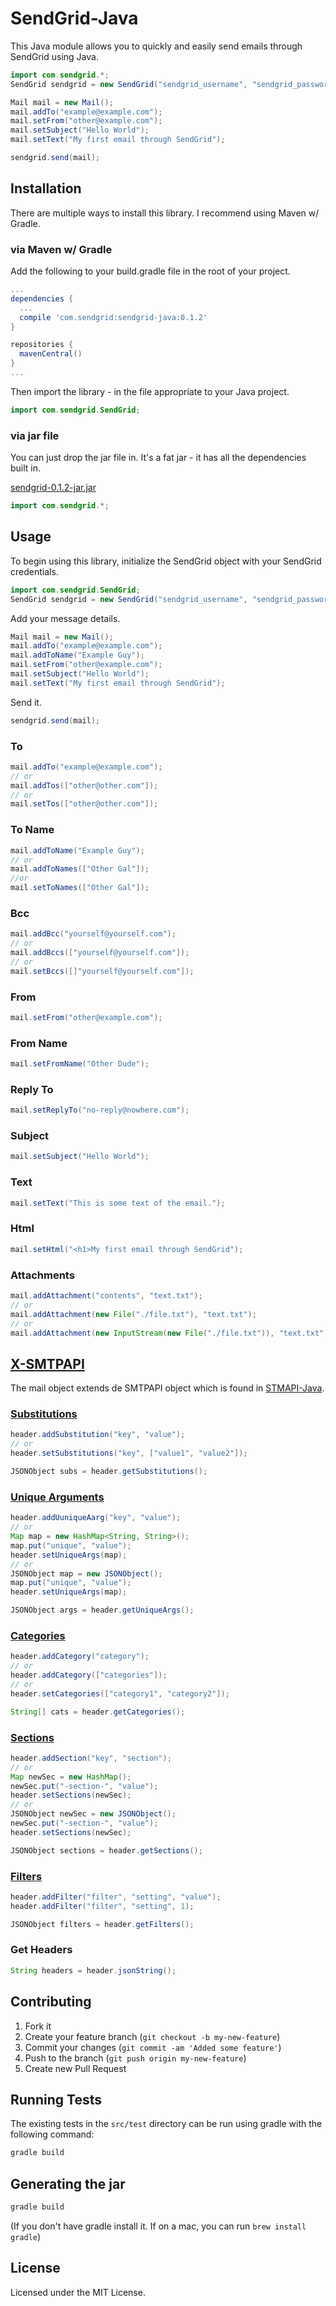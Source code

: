 # SendGrid-Java

This Java module allows you to quickly and easily send emails through SendGrid using Java.

```java
import com.sendgrid.*;
SendGrid sendgrid = new SendGrid("sendgrid_username", "sendgrid_password");

Mail mail = new Mail();
mail.addTo("example@example.com");
mail.setFrom("other@example.com");
mail.setSubject("Hello World");
mail.setText("My first email through SendGrid");

sendgrid.send(mail);
```

## Installation

There are multiple ways to install this library. I recommend using Maven w/ Gradle.

### via Maven w/ Gradle

Add the following to your build.gradle file in the root of your project.

```groovy
...
dependencies {
  ...
  compile 'com.sendgrid:sendgrid-java:0.1.2'
}

repositories {
  mavenCentral()
}
...
```

Then import the library - in the file appropriate to your Java project.

```java
import com.sendgrid.SendGrid;
```

### via jar file

You can just drop the jar file in. It's a fat jar - it has all the dependencies built in.

[sendgrid-0.1.2-jar.jar](https://github.com/sendgrid/sendgrid-java/blob/master/repo/com/github/sendgrid/0.1.2/sendgrid-0.1.2-jar.jar?raw=true)

```java
import com.sendgrid.*;
```

## Usage

To begin using this library, initialize the SendGrid object with your SendGrid credentials.

```java
import com.sendgrid.SendGrid;
SendGrid sendgrid = new SendGrid("sendgrid_username", "sendgrid_password");
```

Add your message details.

```java
Mail mail = new Mail();
mail.addTo("example@example.com");
mail.addToName("Example Guy");
mail.setFrom("other@example.com");
mail.setSubject("Hello World");
mail.setText("My first email through SendGrid");
```

Send it.

```java
sendgrid.send(mail);
```

### To

```java
mail.addTo("example@example.com");
// or
mail.addTos(["other@other.com"]);
// or
mail.setTos(["other@other.com"]);
```

### To Name

```java
mail.addToName("Example Guy");
// or
mail.addToNames(["Other Gal"]);
//or
mail.setToNames(["Other Gal"]);
```

### Bcc

```java
mail.addBcc("yourself@yourself.com");
// or
mail.addBccs(["yourself@yourself.com"]);
// or
mail.setBccs([]"yourself@yourself.com"]);
```


### From

```java
mail.setFrom("other@example.com");
```

### From Name

```java
mail.setFromName("Other Dude");
```

### Reply To

```java
mail.setReplyTo("no-reply@nowhere.com");
```

### Subject

```java
mail.setSubject("Hello World");
```

### Text

```java
mail.setText("This is some text of the email.");
```

### Html

```java
mail.setHtml("<h1>My first email through SendGrid");
```

### Attachments

```java
mail.addAttachment("contents", "text.txt");
// or
mail.addAttachment(new File("./file.txt"), "text.txt");
// or
mail.addAttachment(new InputStream(new File("./file.txt")), "text.txt");
```

## [X-SMTPAPI](http://sendgrid.com/docs/API_Reference/SMTP_API/index.html)

The mail object extends de SMTPAPI object which is found in [STMAPI-Java](https://github.com/sendgrid/smtpapi-java).

### [Substitutions](http://sendgrid.com/docs/API_Reference/SMTP_API/substitution_tags.html)

```java
header.addSubstitution("key", "value");
// or
header.setSubstitutions("key", ["value1", "value2"]);

JSONObject subs = header.getSubstitutions();
```

### [Unique Arguments](http://sendgrid.com/docs/API_Reference/SMTP_API/unique_arguments.html)

```java
header.addUuniqueAarg("key", "value");
// or
Map map = new HashMap<String, String>();
map.put("unique", "value");
header.setUniqueArgs(map);
// or
JSONObject map = new JSONObject();
map.put("unique", "value");
header.setUniqueArgs(map);

JSONObject args = header.getUniqueArgs();
```
### [Categories](http://sendgrid.com/docs/API_Reference/SMTP_API/categories.html)

```java
header.addCategory("category");
// or
header.addCategory(["categories"]);
// or
header.setCategories(["category1", "category2"]);

String[] cats = header.getCategories();
```

### [Sections](http://sendgrid.com/docs/API_Reference/SMTP_API/section_tags.html)

```java
header.addSection("key", "section");
// or
Map newSec = new HashMap();
newSec.put("-section-", "value");
header.setSections(newSec);
// or
JSONObject newSec = new JSONObject();
newSec.put("-section-", "value");
header.setSections(newSec);

JSONObject sections = header.getSections();
```

### [Filters](http://sendgrid.com/docs/API_Reference/SMTP_API/apps.html)

```java
header.addFilter("filter", "setting", "value");
header.addFilter("filter", "setting", 1);

JSONObject filters = header.getFilters();
```

### Get Headers

```java
String headers = header.jsonString();
```

## Contributing

1. Fork it
2. Create your feature branch (`git checkout -b my-new-feature`)
3. Commit your changes (`git commit -am 'Added some feature'`)
4. Push to the branch (`git push origin my-new-feature`)
5. Create new Pull Request

## Running Tests

The existing tests in the `src/test` directory can be run using gradle with the following command:

```bash
gradle build
```

## Generating the jar

```bash
gradle build
```

(If you don't have gradle install it. If on a mac, you can run `brew install gradle`)

## License

Licensed under the MIT License.
